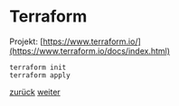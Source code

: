 Terraform
===

Projekt: [https://www.terraform.io/](https://www.terraform.io/docs/index.html)

```
terraform init
terraform apply
```

[zurück](https://github.com/JohnnyW74/DevOpsCon2019/blob/master/doc/03-prepare.md) [weiter](https://github.com/JohnnyW74/DevOpsCon2019/blob/master/doc/05-kubespray.md)
